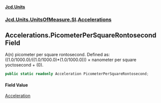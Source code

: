 #### [Jcd.Units](index.md 'index')
### [Jcd.Units.UnitsOfMeasure.SI](Jcd.Units.UnitsOfMeasure.SI.md 'Jcd.Units.UnitsOfMeasure.SI').[Accelerations](Accelerations.md 'Jcd.Units.UnitsOfMeasure.SI.Accelerations')

## Accelerations.PicometerPerSquareRontosecond Field

A(n) picometer per square rontosecond. Defined as: ((1.0/1000.0)/((1.0/1000.0)*(1.0/1000.0))) × nanometer per square yoctosecond + (0).

```csharp
public static readonly Acceleration PicometerPerSquareRontosecond;
```

#### Field Value
[Acceleration](Acceleration.md 'Jcd.Units.UnitTypes.Acceleration')
